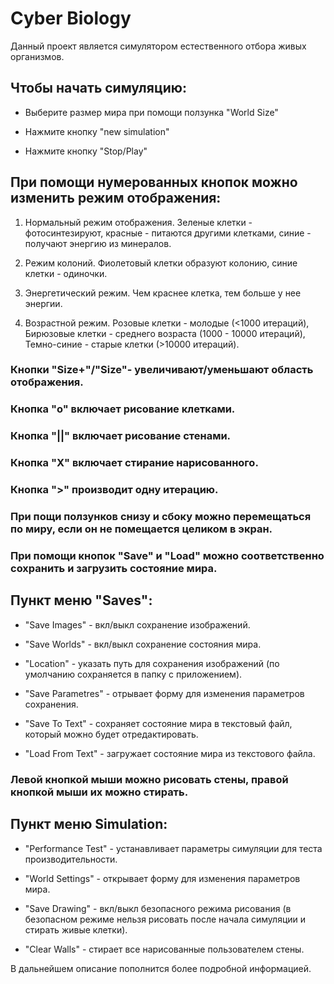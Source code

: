 # Cyber Biology

Данный проект является симулятором естественного отбора живых организмов.

## Чтобы начать симуляцию:

* Выберите размер мира при помощи ползунка "World Size"

* Нажмите кнопку "new simulation"

* Нажмите кнопку "Stop/Play"


## При помощи нумерованных кнопок можно изменить режим отображения:

1. Нормальный режим отображения. Зеленые клетки - фотосинтезируют, красные - питаются другими клетками, синие - получают энергию из минералов.

2. Режим колоний. Фиолетовый клетки образуют колонию, синие клетки - одиночки.

3. Энергетический режим. Чем краснее клетка, тем больше у нее энергии.

4. Возрастной режим. Розовые клетки - молодые (<1000 итераций), Бирюзовые клетки - среднего возраста (1000 - 10000 итераций), Темно-синие - старые клетки (>10000 итераций).


### Кнопки "Size+"/"Size"- увеличивают/уменьшают область отображения.

### Кнопка "o" включает рисование клетками.

### Кнопка "||" включает рисование стенами.

### Кнопка "Х" включает стирание нарисованного.

### Кнопка ">" производит одну итерацию.

### При пощи ползунков снизу и сбоку можно перемещаться по миру, если он не помещается целиком в экран.

### При помощи кнопок "Save" и "Load" можно соответственно сохранить и загрузить состояние мира.

## Пункт меню "Saves":

* "Save Images" - вкл/выкл сохранение изображений.

* "Save Worlds" - вкл/выкл сохранение состояния мира.

* "Location" - указать путь для сохранения изображений (по умолчанию сохраняется в папку с приложением).

* "Save Parametres" - отрывает форму для изменения параметров сохранения.

* "Save To Text" - сохраняет состояние мира в текстовый файл, который можно будет отредактировать.

* "Load From Text" - загружает состояние мира из текстового файла.


### Левой кнопкой мыши можно рисовать стены, правой кнопкой мыши их можно стирать.

## Пункт меню Simulation:

* "Performance Test" - устанавливает параметры симуляции для теста производительности.

* "World Settings" - открывает форму для изменения параметров мира.

* "Save Drawing" - вкл/выкл безопасного режима рисования (в безопасном режиме нельзя рисовать после начала симуляции и стирать живые клетки).

* "Clear Walls" - стирает все нарисованные пользователем стены.

В дальнейшем описание пополнится более подробной информацией.
